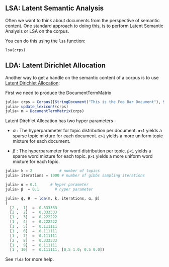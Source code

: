 ## LSA: Latent Semantic Analysis

Often we want to think about documents
from the perspective of semantic content.
One standard approach to doing this,
is to perform Latent Semantic Analysis or LSA on the corpus.

You can do this using the `lsa` function:

    lsa(crps)

## LDA: Latent Dirichlet Allocation

Another way to get a handle on the semantic content of a corpus is to use
[Latent Dirichlet Allocation](https://en.wikipedia.org/wiki/Latent_Dirichlet_allocation):

First we need to produce the DocumentTermMatrix
```julia
julia> crps = Corpus([StringDocument("This is the Foo Bar Document"), StringDocument("This document has too Foo words")])
julia> update_lexicon!(crps)
julia> m = DocumentTermMatrix(crps)
```

Latent Dirchlet Allocation has two hyper parameters -
* _α_ : The hyperparameter for topic distribution per document. `α<1` yields a sparse topic mixture for each document. `α>1` yields a more uniform topic mixture for each document.
- _β_ : The hyperparameter for word distribution per topic. `β<1` yields a sparse word mixture for each topic. `β>1` yields a more uniform word mixture for each topic.

```julia
julia> k = 2            # number of topics
julia> iterations = 1000 # number of gibbs sampling iterations

julia> α = 0.1      # hyper parameter
julia> β  = 0.1       # hyper parameter

julia> ϕ, θ  = lda(m, k, iterations, α, β)
(
  [2 ,  1]  =  0.333333
  [2 ,  2]  =  0.333333
  [1 ,  3]  =  0.222222
  [1 ,  4]  =  0.222222
  [1 ,  5]  =  0.111111
  [1 ,  6]  =  0.111111
  [1 ,  7]  =  0.111111
  [2 ,  8]  =  0.333333
  [1 ,  9]  =  0.111111
  [1 , 10]  =  0.111111, [0.5 1.0; 0.5 0.0])
```
See `?lda` for more help.
